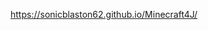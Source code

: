 [https://sonicblaston62.github.io/Minecraft4J/
](https://sonicblaston62.github.io/Minecraft4J/index.html)
